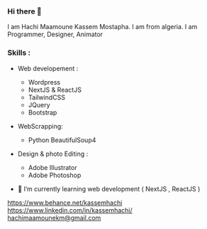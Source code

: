 ### Hi there 👋

I am Hachi Maamoune Kassem Mostapha. I am from algeria. I am Programmer, Designer, Animator

### Skills : 
  * Web developement :
      - Wordpress
      - NextJS & ReactJS
      - TailwindCSS
      - JQuery
      - Bootstrap
  
  * WebScrapping:
      - Python BeautifulSoup4 

 * Design & photo Editing :
      - Adobe Illustrator
      - Adobe Photoshop

- 🌱 I’m currently learning web development ( NextJS , ReactJS )

https://www.behance.net/kassemhachi 
<br>
https://www.linkedin.com/in/kassemhachi/
<br>
<a href="mailto:hachimaamounekm@gmail.com">hachimaamounekm@gmail.com</a>


